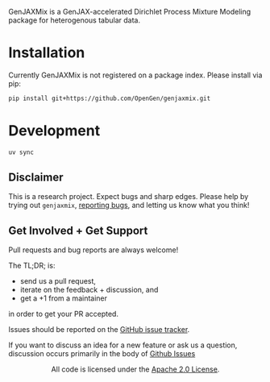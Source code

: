 GenJAXMix is a GenJAX-accelerated Dirichlet Process Mixture Modeling package for heterogenous tabular data. 

# Installation

Currently GenJAXMix is not registered on a package index. Please install via pip:


```bash
pip install git+https://github.com/OpenGen/genjaxmix.git
```

# Development

```bash
uv sync
```

## Disclaimer

This is a research project. Expect bugs and sharp edges. Please help by trying out `genjaxmix`, [reporting bugs](https://github.com/ChiSym/genjaxmix/issues), and letting us know what you think!

## Get Involved + Get Support

Pull requests and bug reports are always welcome!

The TL;DR; is:

- send us a pull request,
- iterate on the feedback + discussion, and
- get a +1 from a maintainer

in order to get your PR accepted.

Issues should be reported on the [GitHub issue tracker](https://github.com/ChiSym/genjaxmix/issues).

If you want to discuss an idea for a new feature or ask us a question, discussion occurs primarily in the body of [Github Issues](https://github.com/ChiSym/genjaxmix/issues)

<div align="center">
All code is licensed under the <a href="LICENSE">Apache 2.0 License</a>.
</div>
